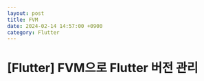 ```yaml
---
layout: post
title: FVM
date: 2024-02-14 14:57:00 +0900
category: Flutter
---
```

# [Flutter] FVM으로 Flutter 버전 관리
